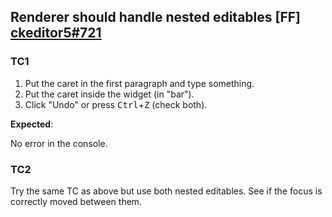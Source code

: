 ## Renderer should handle nested editables [FF] <a href="https://github.com/ckeditor/ckeditor5/issues/721">ckeditor5#721</a>

### TC1

1. Put the caret in the first paragraph and type something.
1. Put the caret inside the widget (in "bar").
1. Click "Undo" or press <kbd>Ctrl</kbd>+<kbd>Z</kbd> (check both).

**Expected**:

No error in the console.

### TC2

Try the same TC as above but use both nested editables. See if the focus is correctly moved between them.

